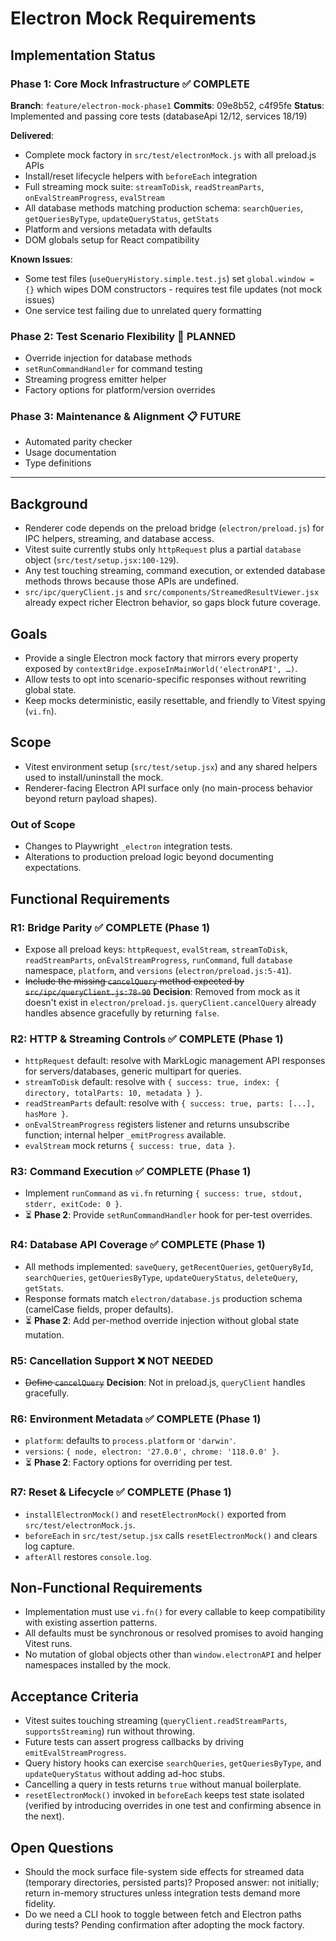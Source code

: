 # Electron Mock Requirements

## Implementation Status

### Phase 1: Core Mock Infrastructure ✅ COMPLETE
**Branch**: `feature/electron-mock-phase1`
**Commits**: 09e8b52, c4f95fe
**Status**: Implemented and passing core tests (databaseApi 12/12, services 18/19)

**Delivered**:
- Complete mock factory in `src/test/electronMock.js` with all preload.js APIs
- Install/reset lifecycle helpers with `beforeEach` integration
- Full streaming mock suite: `streamToDisk`, `readStreamParts`, `onEvalStreamProgress`, `evalStream`
- All database methods matching production schema: `searchQueries`, `getQueriesByType`, `updateQueryStatus`, `getStats`
- Platform and versions metadata with defaults
- DOM globals setup for React compatibility

**Known Issues**:
- Some test files (`useQueryHistory.simple.test.js`) set `global.window = {}` which wipes DOM constructors - requires test file updates (not mock issues)
- One service test failing due to unrelated query formatting

### Phase 2: Test Scenario Flexibility 🔄 PLANNED
- Override injection for database methods
- `setRunCommandHandler` for command testing
- Streaming progress emitter helper
- Factory options for platform/version overrides

### Phase 3: Maintenance & Alignment 📋 FUTURE
- Automated parity checker
- Usage documentation
- Type definitions

---

## Background
- Renderer code depends on the preload bridge (`electron/preload.js`) for IPC helpers, streaming, and database access.
- Vitest suite currently stubs only `httpRequest` plus a partial `database` object (`src/test/setup.jsx:100-129`).
- Any test touching streaming, command execution, or extended database methods throws because those APIs are undefined.
- `src/ipc/queryClient.js` and `src/components/StreamedResultViewer.jsx` already expect richer Electron behavior, so gaps block future coverage.

## Goals
- Provide a single Electron mock factory that mirrors every property exposed by `contextBridge.exposeInMainWorld('electronAPI', …)`.
- Allow tests to opt into scenario-specific responses without rewriting global state.
- Keep mocks deterministic, easily resettable, and friendly to Vitest spying (`vi.fn`).

## Scope
- Vitest environment setup (`src/test/setup.jsx`) and any shared helpers used to install/uninstall the mock.
- Renderer-facing Electron API surface only (no main-process behavior beyond return payload shapes).

### Out of Scope
- Changes to Playwright `_electron` integration tests.
- Alterations to production preload logic beyond documenting expectations.

## Functional Requirements

### R1: Bridge Parity ✅ COMPLETE (Phase 1)
- Expose all preload keys: `httpRequest`, `evalStream`, `streamToDisk`, `readStreamParts`, `onEvalStreamProgress`, `runCommand`, full `database` namespace, `platform`, and `versions` (`electron/preload.js:5-41`).
- ~~Include the missing `cancelQuery` method expected by `src/ipc/queryClient.js:78-90`~~ **Decision**: Removed from mock as it doesn't exist in `electron/preload.js`. `queryClient.cancelQuery` already handles absence gracefully by returning `false`.

### R2: HTTP & Streaming Controls ✅ COMPLETE (Phase 1)
- `httpRequest` default: resolve with MarkLogic management API responses for servers/databases, generic multipart for queries.
- `streamToDisk` default: resolve with `{ success: true, index: { directory, totalParts: 10, metadata } }`.
- `readStreamParts` default: resolve with `{ success: true, parts: [...], hasMore }`.
- `onEvalStreamProgress` registers listener and returns unsubscribe function; internal helper `_emitProgress` available.
- `evalStream` mock returns `{ success: true, data }`.

### R3: Command Execution ✅ COMPLETE (Phase 1)
- Implement `runCommand` as `vi.fn` returning `{ success: true, stdout, stderr, exitCode: 0 }`.
- ⏳ **Phase 2**: Provide `setRunCommandHandler` hook for per-test overrides.

### R4: Database API Coverage ✅ COMPLETE (Phase 1)
- All methods implemented: `saveQuery`, `getRecentQueries`, `getQueryById`, `searchQueries`, `getQueriesByType`, `updateQueryStatus`, `deleteQuery`, `getStats`.
- Response formats match `electron/database.js` production schema (camelCase fields, proper defaults).
- ⏳ **Phase 2**: Add per-method override injection without global state mutation.

### R5: Cancellation Support ❌ NOT NEEDED
- ~~Define `cancelQuery`~~ **Decision**: Not in preload.js, `queryClient` handles gracefully.

### R6: Environment Metadata ✅ COMPLETE (Phase 1)
- `platform`: defaults to `process.platform` or `'darwin'`.
- `versions`: `{ node, electron: '27.0.0', chrome: '118.0.0' }`.
- ⏳ **Phase 2**: Factory options for overriding per test.

### R7: Reset & Lifecycle ✅ COMPLETE (Phase 1)
- `installElectronMock()` and `resetElectronMock()` exported from `src/test/electronMock.js`.
- `beforeEach` in `src/test/setup.jsx` calls `resetElectronMock()` and clears log capture.
- `afterAll` restores `console.log`.

## Non-Functional Requirements
- Implementation must use `vi.fn()` for every callable to keep compatibility with existing assertion patterns.
- All defaults must be synchronous or resolved promises to avoid hanging Vitest runs.
- No mutation of global objects other than `window.electronAPI` and helper namespaces installed by the mock.

## Acceptance Criteria
- Vitest suites touching streaming (`queryClient.readStreamParts`, `supportsStreaming`) run without throwing.
- Future tests can assert progress callbacks by driving `emitEvalStreamProgress`.
- Query history hooks can exercise `searchQueries`, `getQueriesByType`, and `updateQueryStatus` without adding ad-hoc stubs.
- Cancelling a query in tests returns `true` without manual boilerplate.
- `resetElectronMock()` invoked in `beforeEach` keeps test state isolated (verified by introducing overrides in one test and confirming absence in the next).

## Open Questions
- Should the mock surface file-system side effects for streamed data (temporary directories, persisted parts)? Proposed answer: not initially; return in-memory structures unless integration tests demand more fidelity.
- Do we need a CLI hook to toggle between fetch and Electron paths during tests? Pending confirmation after adopting the mock factory.
